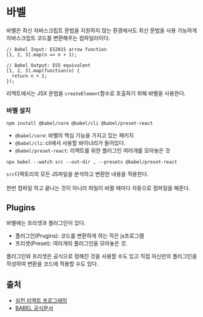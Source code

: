 # 바벨

바벨은 최신 자바스크립트 문법을 지원하지 않는 환경에서도 최신 문법을 사용 가능하게 자바스크립트 코드를 변환해주는 컴파일러이다.

```
// Babel Input: ES2015 arrow function
[1, 2, 3].map(n => n + 1);

// Babel Output: ES5 equivalent
[1, 2, 3].map(function(n) {
  return n + 1;
});
```

리액트에서는 JSX 문법을 `createElement`함수로 호출하기 위해 바벨을 사용한다.

### 바벨 설치

```
npm install @babel/core @babel/cli @babel/preset-react
```

- `@babel/core`: 바벨의 핵심 기능을 가지고 있는 패키지
- `@babel/cli`: cli에서 사용할 바이너리가 들어있다.
- `@babel/preset-react`: 리액트를 위한 플러그인 여러개를 모아놓은 것

```
npx babel --watch src --out-dir , --presets @babel/preset-react
```

`src`디렉토리의 모든 JS파일을 분석하고 변환한 내용을 적용한다.<br><br>
한번 컴파일 하고 끝나는 것이 아니라 파일이 바뀔 때마다 자동으로 컴파일을 해준다.

## Plugins

바벨에는 프리셋과 플러그인이 있다.<br>

- 플러그인(Prugins): 코드를 변환하게 하는 작은 js프로그램
- 프리셋(Preset): 여러개의 플러그인을 모아놓은 것.

플러그인와 프리셋은 공식으로 정해진 것을 사용할 수도 있고 직접 자신만의 플러그인을 작성하여 변환을 코드에 적용할 수도 있다.

## 출처

- [실전 리액트 프로그래밍](https://www.inflearn.com/course/%EC%8B%A4%EC%A0%84-%EB%A6%AC%EC%95%A1%ED%8A%B8-%ED%94%84%EB%A1%9C%EA%B7%B8%EB%9E%98%EB%B0%8D/dashboard)
- [BABEL 공식문서](https://babeljs.io/docs/en/)
